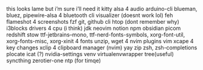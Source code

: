 this looks lame but i’m sure i’ll need it
kitty
alsa 4 audio
arduino-cli
blueman, bluez, pipewire-alsa 4 bluetooth
cli visualizer (doesnt work lol)
feh
flameshot 4 screenshots
fzf
git, github cli
htop (dont remember why)
i3blocks
drivers 4 cpu (i think)
jdk 
neovim
notion
npm
obsidian
picom
redshift
stow
ttf-jetbrains–mono, ttf-nerd-fonts-symbols, xorg-font-util, xorg-fonts-misc, xorg-xinit 4 fonts
unzip, wget 4 nvim plugins
vim
xcape 4 key changes
xclip 4 clipboard manager (nvim)
yay
zip
zsh, zsh-completions
plocate
icat (?)
nvidia-settings
venv
virtualenvwrapper
tree(useful)
syncthing
zerotier-one
ntp (for timqe)